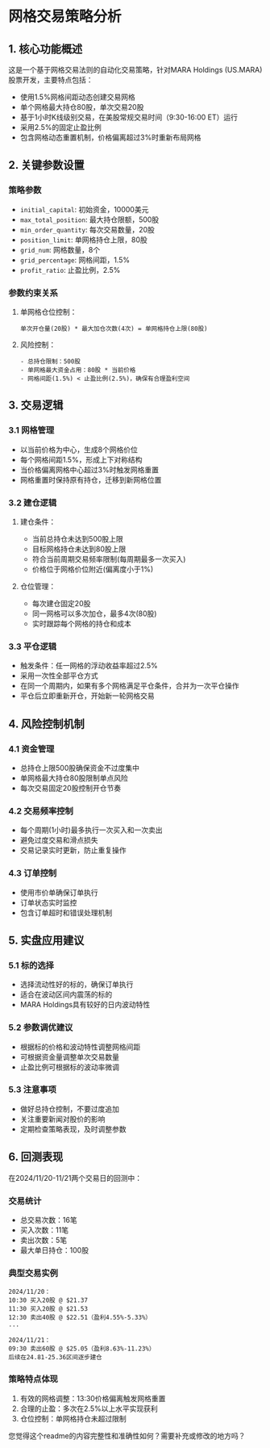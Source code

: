 # 网格交易策略分析

## 1. 核心功能概述

这是一个基于网格交易法则的自动化交易策略，针对MARA Holdings (US.MARA)股票开发，主要特点包括：
- 使用1.5%网格间距动态创建交易网格
- 单个网格最大持仓80股，单次交易20股
- 基于1小时K线级别交易，在美股常规交易时间（9:30-16:00 ET）运行
- 采用2.5%的固定止盈比例
- 包含网格动态重置机制，价格偏离超过3%时重新布局网格

## 2. 关键参数设置

### 策略参数
- `initial_capital`: 初始资金，10000美元
- `max_total_position`: 最大持仓限额，500股
- `min_order_quantity`: 每次交易数量，20股
- `position_limit`: 单网格持仓上限，80股
- `grid_num`: 网格数量，8个
- `grid_percentage`: 网格间距，1.5%
- `profit_ratio`: 止盈比例，2.5%

### 参数约束关系
1. 单网格仓位控制：
   ```
   单次开仓量(20股) * 最大加仓次数(4次) = 单网格持仓上限(80股)
   ```

2. 风险控制：
   ```
   - 总持仓限制：500股
   - 单网格最大资金占用：80股 * 当前价格
   - 网格间距(1.5%) < 止盈比例(2.5%)，确保有合理盈利空间
   ```

## 3. 交易逻辑

### 3.1 网格管理
- 以当前价格为中心，生成8个网格价位
- 每个网格间距1.5%，形成上下对称结构
- 当价格偏离网格中心超过3%时触发网格重置
- 网格重置时保持原有持仓，迁移到新网格位置

### 3.2 建仓逻辑
1. 建仓条件：
   - 当前总持仓未达到500股上限
   - 目标网格持仓未达到80股上限
   - 符合当前周期交易频率限制(每周期最多一次买入)
   - 价格位于网格价位附近(偏离度小于1%)

2. 仓位管理：
   - 每次建仓固定20股
   - 同一网格可以多次加仓，最多4次(80股)
   - 实时跟踪每个网格的持仓和成本

### 3.3 平仓逻辑
- 触发条件：任一网格的浮动收益率超过2.5%
- 采用一次性全部平仓方式
- 在同一个周期内，如果有多个网格满足平仓条件，合并为一次平仓操作
- 平仓后立即重新开仓，开始新一轮网格交易

## 4. 风险控制机制

### 4.1 资金管理
- 总持仓上限500股确保资金不过度集中
- 单网格最大持仓80股限制单点风险
- 每次交易固定20股控制开仓节奏

### 4.2 交易频率控制
- 每个周期(1小时)最多执行一次买入和一次卖出
- 避免过度交易和滑点损失
- 交易记录实时更新，防止重复操作

### 4.3 订单控制
- 使用市价单确保订单执行
- 订单状态实时监控
- 包含订单超时和错误处理机制

## 5. 实盘应用建议

### 5.1 标的选择
- 选择流动性好的标的，确保订单执行
- 适合在波动区间内震荡的标的
- MARA Holdings具有较好的日内波动特性

### 5.2 参数调优建议
- 根据标的价格和波动特性调整网格间距
- 可根据资金量调整单次交易数量
- 止盈比例可根据标的波动率微调

### 5.3 注意事项
- 做好总持仓控制，不要过度追加
- 关注重要新闻对股价的影响
- 定期检查策略表现，及时调整参数

## 6. 回测表现

在2024/11/20-11/21两个交易日的回测中：

### 交易统计
- 总交易次数：16笔
- 买入次数：11笔
- 卖出次数：5笔
- 最大单日持仓：100股

### 典型交易实例
```
2024/11/20：
10:30 买入20股 @ $21.37
11:30 买入20股 @ $21.53
12:30 卖出40股 @ $22.51（盈利4.55%-5.33%）
...

2024/11/21：
09:30 卖出60股 @ $25.05（盈利8.63%-11.23%）
后续在24.81-25.36区间逐步建仓
```

### 策略特点体现
1. 有效的网格调整：13:30价格偏离触发网格重置
2. 合理的止盈：多次在2.5%以上水平实现获利
3. 仓位控制：单网格持仓未超过限制

您觉得这个readme的内容完整性和准确性如何？需要补充或修改的地方吗？